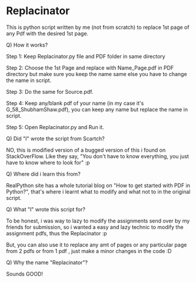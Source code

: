 # Replacinator
This is python script written by me (not from scratch) to replace 1st page of any Pdf with the desired 1st page.

Q) How it works?

  Step 1: Keep Replacinator.py file and PDF folder in same directory
  
  Step 2: Choose the 1st Page and replace with Name_Page.pdf in PDF directory but make sure you keep the name same else you have to change the name in script.
  
  Step 3: Do the same for Source.pdf.
  
  Step 4: Keep any/blank pdf of your name (in my case it's G_58_ShubhamShaw.pdf), you can keep any name but replace the name in script.
  
  Step 5: Open Replacinator.py and Run it. 


Q) Did "I" wrote the script from Scartch?

  NO, this is modified version of a bugged version of this i found on StackOverFlow. Like they say, "You don't have to know everything, you just have to know where to look for" :p 


Q) Where did i learn this from?

  RealPython site has a whole tutorial blog on "How to get started with PDF in Python?", that's where i learnt what to modify and what not to in the original script.


Q) What "I" wrote this script for?

  To be honest, i was way to lazy to modify the assignments send over by my friends for submission, so i wanted a easy and lazy technic to modify the assignment pdfs, thus the Replacinator :p 

But, you can also use it to replace any amt of pages or any particular page from 2 pdfs or from 1 pdf , just make a minor changes in the code :D


Q) Why the name "Replacinator"?

  Sounds GOOD!
 
